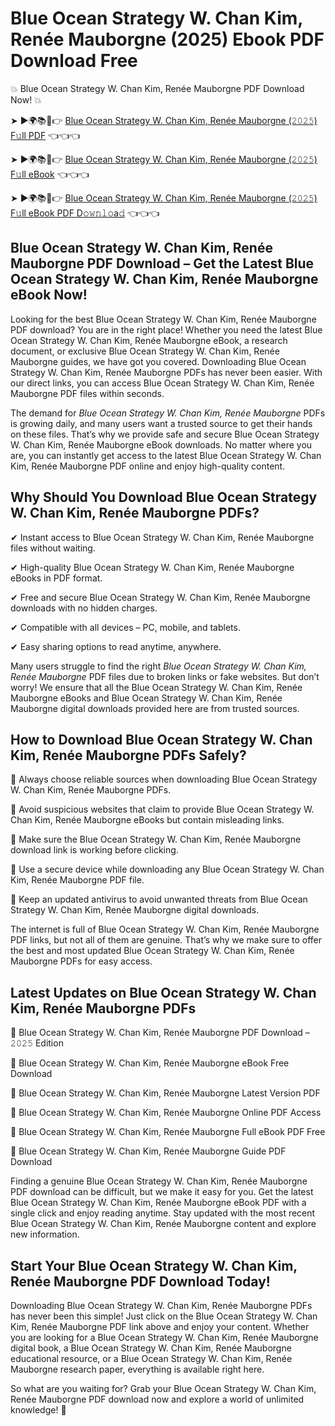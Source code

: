 # Blue Ocean Strategy W. Chan Kim, Renée Mauborgne (2025) Ebook PDF Download Free

💥 Blue Ocean Strategy W. Chan Kim, Renée Mauborgne PDF Download Now! 💥

➤ ►🌍📚📱👉 [Blue Ocean Strategy W. Chan Kim, Renée Mauborgne (𝟸𝟶𝟸𝟻) F𝚞ll PDF](https://getpdf.xyz/blue-ocean-strategy-w.-chan-kim-renée-mauborgne) 👈👈👈


➤ ►🌍📚📱👉 [Blue Ocean Strategy W. Chan Kim, Renée Mauborgne (𝟸𝟶𝟸𝟻) F𝚞ll eBook](https://getpdf.xyz/blue-ocean-strategy-w.-chan-kim-renée-mauborgne) 👈👈👈


➤ ►🌍📚📱👉 [Blue Ocean Strategy W. Chan Kim, Renée Mauborgne (𝟸𝟶𝟸𝟻) F𝚞ll eBook PDF D𝚘𝚠𝚗𝚕𝚘a𝚍](https://getpdf.xyz/blue-ocean-strategy-w.-chan-kim-renée-mauborgne) 👈👈👈


## Blue Ocean Strategy W. Chan Kim, Renée Mauborgne PDF Download – Get the Latest Blue Ocean Strategy W. Chan Kim, Renée Mauborgne eBook Now!

Looking for the best Blue Ocean Strategy W. Chan Kim, Renée Mauborgne PDF download? You are in the right place! Whether you need the latest Blue Ocean Strategy W. Chan Kim, Renée Mauborgne eBook, a research document, or exclusive Blue Ocean Strategy W. Chan Kim, Renée Mauborgne guides, we have got you covered. Downloading Blue Ocean Strategy W. Chan Kim, Renée Mauborgne PDFs has never been easier. With our direct links, you can access Blue Ocean Strategy W. Chan Kim, Renée Mauborgne PDF files within seconds.

The demand for *Blue Ocean Strategy W. Chan Kim, Renée Mauborgne* PDFs is growing daily, and many users want a trusted source to get their hands on these files. That’s why we provide safe and secure Blue Ocean Strategy W. Chan Kim, Renée Mauborgne eBook downloads. No matter where you are, you can instantly get access to the latest Blue Ocean Strategy W. Chan Kim, Renée Mauborgne PDF online and enjoy high-quality content.

## Why Should You Download Blue Ocean Strategy W. Chan Kim, Renée Mauborgne PDFs?

✔ Instant access to Blue Ocean Strategy W. Chan Kim, Renée Mauborgne files without waiting.

✔ High-quality Blue Ocean Strategy W. Chan Kim, Renée Mauborgne eBooks in PDF format.

✔ Free and secure Blue Ocean Strategy W. Chan Kim, Renée Mauborgne downloads with no hidden charges.

✔ Compatible with all devices – PC, mobile, and tablets.

✔ Easy sharing options to read anytime, anywhere.

Many users struggle to find the right *Blue Ocean Strategy W. Chan Kim, Renée Mauborgne* PDF files due to broken links or fake websites. But don’t worry! We ensure that all the Blue Ocean Strategy W. Chan Kim, Renée Mauborgne eBooks and Blue Ocean Strategy W. Chan Kim, Renée Mauborgne digital downloads provided here are from trusted sources.

## How to Download Blue Ocean Strategy W. Chan Kim, Renée Mauborgne PDFs Safely?

📌 Always choose reliable sources when downloading Blue Ocean Strategy W. Chan Kim, Renée Mauborgne PDFs.

📌 Avoid suspicious websites that claim to provide Blue Ocean Strategy W. Chan Kim, Renée Mauborgne eBooks but contain misleading links.

📌 Make sure the Blue Ocean Strategy W. Chan Kim, Renée Mauborgne download link is working before clicking.

📌 Use a secure device while downloading any Blue Ocean Strategy W. Chan Kim, Renée Mauborgne PDF file.

📌 Keep an updated antivirus to avoid unwanted threats from Blue Ocean Strategy W. Chan Kim, Renée Mauborgne digital downloads.

The internet is full of Blue Ocean Strategy W. Chan Kim, Renée Mauborgne PDF links, but not all of them are genuine. That’s why we make sure to offer the best and most updated Blue Ocean Strategy W. Chan Kim, Renée Mauborgne PDFs for easy access.

## Latest Updates on Blue Ocean Strategy W. Chan Kim, Renée Mauborgne PDFs

🔹 Blue Ocean Strategy W. Chan Kim, Renée Mauborgne PDF Download – 𝟸𝟶𝟸𝟻 Edition

🔹 Blue Ocean Strategy W. Chan Kim, Renée Mauborgne eBook Free Download

🔹 Blue Ocean Strategy W. Chan Kim, Renée Mauborgne Latest Version PDF

🔹 Blue Ocean Strategy W. Chan Kim, Renée Mauborgne Online PDF Access

🔹 Blue Ocean Strategy W. Chan Kim, Renée Mauborgne Full eBook PDF Free

🔹 Blue Ocean Strategy W. Chan Kim, Renée Mauborgne Guide PDF Download

Finding a genuine Blue Ocean Strategy W. Chan Kim, Renée Mauborgne PDF download can be difficult, but we make it easy for you. Get the latest Blue Ocean Strategy W. Chan Kim, Renée Mauborgne eBook PDF with a single click and enjoy reading anytime. Stay updated with the most recent Blue Ocean Strategy W. Chan Kim, Renée Mauborgne content and explore new information.

## Start Your Blue Ocean Strategy W. Chan Kim, Renée Mauborgne PDF Download Today!

Downloading Blue Ocean Strategy W. Chan Kim, Renée Mauborgne PDFs has never been this simple! Just click on the Blue Ocean Strategy W. Chan Kim, Renée Mauborgne PDF link above and enjoy your content. Whether you are looking for a Blue Ocean Strategy W. Chan Kim, Renée Mauborgne digital book, a Blue Ocean Strategy W. Chan Kim, Renée Mauborgne educational resource, or a Blue Ocean Strategy W. Chan Kim, Renée Mauborgne research paper, everything is available right here.

So what are you waiting for? Grab your Blue Ocean Strategy W. Chan Kim, Renée Mauborgne PDF download now and explore a world of unlimited knowledge! 🚀